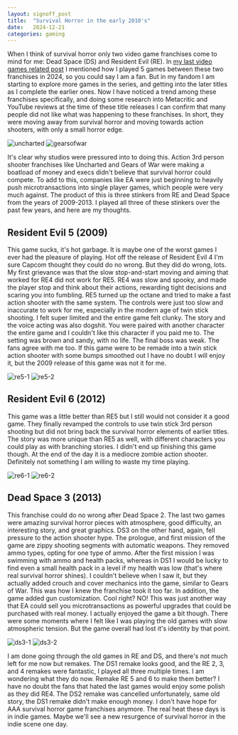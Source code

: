 ```yaml
---
layout: signoff_post
title:  "Survival Horror in the early 2010's"
date:   2024-12-21
categories: gaming
---
```


When I think of survival horror only two video game franchises come to mind for me: Dead Space (DS) and Resident Evil (RE).
In [my last video games related post](http://127.0.0.1:4000/gaming/2024/12/16/index.html) I mentioned how I played 5 games between these two franchises in 2024, so you could say I am a fan.
But in my fandom I am starting to explore more games in the series, and getting into the later titles as I complete the earlier ones.
Now I have noticed a trend among these franchises specifically, and doing some research into Metacritic and YouTube reviews at the time of these title releases I can confirm that many people did not like what was happening to these franchises.
In short, they were moving away from survival horror and moving towards action shooters, with only a small horror edge.

![uncharted](https://blogger.googleusercontent.com/img/b/R29vZ2xl/AVvXsEgbqHoqinEUWUjYcd60Gf06ByldnhGKMqtbMOLsiXdh2karptAmgeSCwFsrDYi_uZy_mEwF6c9XgIV8CQMQvd4aQFI758JDZxIRSxU9PydJxJ-MaEYzkVfSBXS6t8vYp6-Ixt6xKrRzh-UCq5cn-b5BFnJoPY85xVLfHMO0UyhLUMP3uPKAj-ejMu0H/w1200-h630-p-k-no-nu/9b5c7-clickwallpapers-uncharted1-fullhd-img6.jpg)
![gearsofwar](https://cdn.gearsofwar.com/gearsofwar/sites/2/2024/05/Gears3_thumbnail-664e40401e51a.png)

It's clear why studios were pressured into to doing this. Action 3rd person shooter franchises like Uncharted and Gears of War were making a boatload of money and execs didn't believe that survival horror could compete.
To add to this, companies like EA were just beginning to heavily push microtransactions into single player games, which people were very much against.
The product of this is three stinkers from RE and Dead Space from the years of 2009-2013.
I played all three of these stinkers over the past few years, and here are my thoughts.

## Resident Evil 5 (2009)

This game sucks, it's hot garbage. It is maybe one of the worst games I ever had the pleasure of playing.
Hot off the release of Resident Evil 4 I'm sure Capcom thought they could do no wrong.
But they did do wrong, lots.
My first grievance was that the slow stop-and-start moving and aiming that worked for RE4 did not work for RE5. 
RE4 was slow and spooky, and made the player stop and think about their actions, rewarding tight decisions and scaring you into fumbling.
RE5 turned up the octane and tried to make a fast action shooter with the same system.
The controls were just too slow and inaccurate to work for me, especially in the modern age of twin stick shooting.
I felt super limited and the entire game felt clunky.
The story and the voice acting was also dogshit. You were paired with another character the entire game and I couldn't like this character if you paid me to.
The setting was brown and sandy, with no life.
The final boss was weak.
The fans agree with me too.
If this game were to be remade into a twin stick action shooter with some bumps smoothed out I have no doubt I will enjoy it, but the 2009 release of this game was not it for me.

![re5-1](https://store-images.s-microsoft.com/image/apps.20864.64671248987334422.19b0f72f-a5aa-4961-92cc-db687c1f0d12.3454419f-964d-40db-8826-762146627703?q=90&w=480&h=270)
![re5-2](https://blogger.googleusercontent.com/img/b/R29vZ2xl/AVvXsEgQTFtHvu3NU6EbIe6s-f8IQW1cQ9tDNoFNN5GzWshjDezuklaum1cDwfsVQxujU5-alhp24kx-utU1qXrt-n6srCT79K78XxixS6OPnxnDIew2i8oFpelWfZyFLEsPrv5MnHRLS3jyoK0j/s1600/Resident_Evil_5_(PC)_26.jpg)

## Resident Evil 6 (2012)

This game was a little better than RE5 but I still would not consider it a good game.
They finally revamped the controls to use twin stick 3rd person shooting but did not bring back the survival horror elements of earlier titles.
The story was more unique than RE5 as well, with different characters you could play as with branching stories.
I didn't end up finishing this game though.
At the end of the day it is a mediocre zombie action shooter.
Definitely not something I am willing to waste my time playing.

![re6-1](https://assets.nintendo.com/image/upload/c_fill,w_1200/q_auto:best/f_auto/dpr_2.0/ncom/software/switch/70010000015880/3c9c23a7d887db446ee201cd57e001919668b035d38c2994d9a9e65b689fb012)
![re6-2](https://i0.wp.com/bloody-disgusting.com/wp-content/uploads/2018/10/resident-evil-6-leon-s-kennedy.jpg?resize=1000%2C600&ssl=1)

## Dead Space 3 (2013)

This franchise could do no wrong after Dead Space 2. The last two games were amazing survival horror pieces with atmosphere, good difficulty, an interesting story, and great graphics.
DS3 on the other hand, again, fell pressure to the action shooter hype.
The prologue, and first mission of the game are zippy shooting segments with automatic weapons.
They removed ammo types, opting for one type of ammo.
After the first mission I was swimming with ammo and health packs, whereas in DS1 I would be lucky to find even a small health pack in a level if my health was low (that's where real survival horror shines).
I couldn't believe when I saw it, but they actually added crouch and cover mechanics into the game, similar to Gears of War.
This was how I knew the franchise took it too far.
In addition, the game added gun customization. Cool right? NO! This was just another way that EA could sell you microtransactions as powerful upgrades that could be purchased with real money.
I actually enjoyed the game a bit though. 
There were some moments where I felt like I was playing the old games with slow atmospheric tension. But the game overall had lost it's identity by that point. 

![ds3-1](https://i.ytimg.com/vi/Dy1l0H5S_So/hq720.jpg?sqp=-oaymwEhCK4FEIIDSFryq4qpAxMIARUAAAAAGAElAADIQj0AgKJD&rs=AOn4CLC3jduOLXBSCVDlLYjX-2fzZWL37Q)
![ds3-2](https://grantland.com/wp-content/uploads/2013/02/grant_g_deadspace3_64011.jpg?w=1003)

I am done going through the old games in RE and DS, and there's not much left for me now but remakes. The DS1 remake looks good, and the RE 2, 3, and 4 remakes were fantastic, I played all three multiple times. 
I am wondering what they do now. Remake RE 5 and 6 to make them better? I have no doubt the fans that hated the last games would enjoy some polish as they did RE4.
The DS2 remake was cancelled unfortunately, same old story, the DS1 remake didn't make enough money.
I don't have hope for AAA survival horror game franchises anymore. 
The real heat these days is in indie games.
Maybe we'll see a new resurgence of survival horror in the indie scene one day.